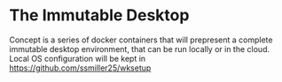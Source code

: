 # The Immutable Desktop

Concept is a series of docker containers that will prepresent a complete
immutable desktop environment, that can be run locally or in the cloud.
Local OS configuration will be kept in https://github.com/ssmiller25/wksetup
